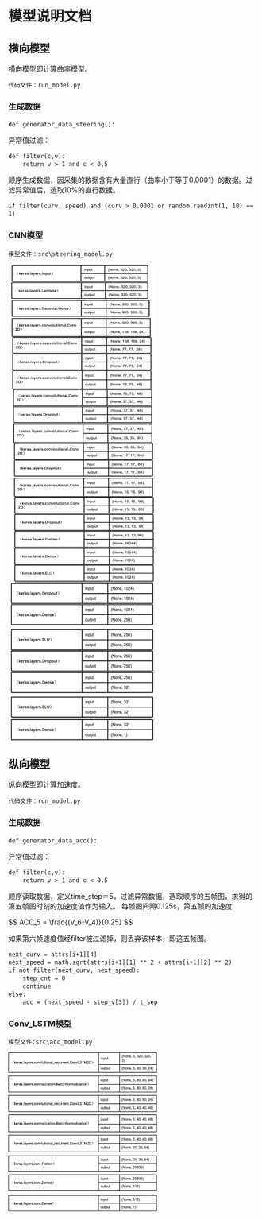 # 模型说明文档
## 横向模型

横向模型即计算曲率模型。

`代码文件：run_model.py`
### 生成数据

```
def generator_data_steering():
```

异常值过滤：

```
def filter(c,v):
	return v > 1 and c < 0.5

```
顺序生成数据，因采集的数据含有大量直行（曲率小于等于0.0001）的数据。过滤异常值后，选取10%的直行数据。

```
if filter(curv, speed) and (curv > 0.0001 or random.randint(1, 10) == 1)
```
### CNN模型
`模型文件：src\steering_model.py`

<img src="./png_resource/steering_model1.png" width = "300" height = "320" align=center />
<img src="./png_resource/steering_model2.png" width = "300" height = "320" align=center />
<img src="./png_resource/steering_model3.png" width = "300" height = "320" align=center />



## 纵向模型
纵向模型即计算加速度。

`代码文件：run_model.py`
### 生成数据

```
def generator_data_acc():
```

异常值过滤：

```
def filter(c,v):
	return v > 1 and c < 0.5

```
顺序读取数据，定义time_step＝5，过滤异常数据，选取顺序的五帧图，求得的第五帧图时刻的加速度值作为输入。
每帧图间隔0.125s，第五帧的加速度

<script type="text/javascript" src="http://cdn.mathjax.org/mathjax/latest/MathJax.js?config=default"></script>

$$ ACC_5 = \frac{(V_6-V_4)}\{0.25} $$

如果第六帧速度值经filter被过滤掉，则丢弃该样本，即这五帧图。

```
next_curv = attrs[i+1][4]
next_speed = math.sqrt(attrs[i+1][1] ** 2 + attrs[i+1][2] ** 2)
if not filter(next_curv, next_speed):
	step_cnt = 0
	continue
else:
	acc = (next_speed - step_v[3]) / t_sep

```

### Conv_LSTM模型
`模型文件:src\acc_model.py`

<img src="./png_resource/acc_model.png" width = "300" height = "320" align=center />

